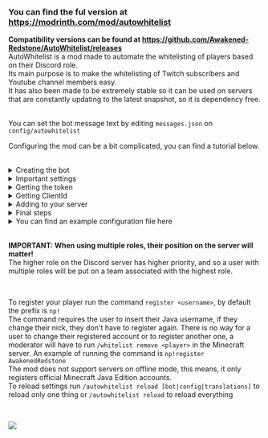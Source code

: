 ### You can find the ful version at https://modrinth.com/mod/autowhitelist
**Compatibility versions can be found at https://github.com/Awakened-Redstone/AutoWhitelist/releases**
<br/>
AutoWhitelist is a mod made to automate the whitelisting of players based on their Discord role.  
Its main purpose is to make the whitelisting of Twitch subscribers and Youtube channel members easy.
<br/>
It has also been made to be extremely stable so it can be used on servers that are constantly updating to the latest snapshot, so it is dependency free.
<br/>
<br/>

You can set the bot message text by editing `messages.json` on `config/autowhitelist`

Configuring the mod can be a bit complicated, you can find a tutorial below.
<br/>
<br/>

<details>
<summary>Creating the bot</summary>

![Creating the bot](https://cdn.glitch.global/b4fe08b2-a216-4ca6-a836-38b072b573c1/create_bot.gif)
</details>

<details>
<summary>Important settings</summary>

![Important settings](https://cdn.glitch.global/b4fe08b2-a216-4ca6-a836-38b072b573c1/bot_sttings.gif)
</details>

<details>
<summary>Getting the token</summary>

![Getting the token](https://cdn.glitch.global/b4fe08b2-a216-4ca6-a836-38b072b573c1/Screenshot_1403.png)
</details>

<details>
<summary>Getting ClientId</summary>

![Getting ClientId](https://cdn.glitch.global/b4fe08b2-a216-4ca6-a836-38b072b573c1/Screenshot_1405.png)
</details>

<details>
<summary>Adding to your server</summary>

![Adding to your server](https://cdn.glitch.global/0efc937f-9a16-4877-a535-7e0839b5f61c/Peek%202022-06-17%2022-44.gif?v=1655516745674)
</details>

<details>
<summary>Final steps</summary>

Inside the `whitelist` entry you will find, by default, `"tier1": []`, where is `tier1` you will put an existing Minecraft team, you can create one with `/team add teamNameHere`  
Inside the array (`[]`) you will put the ID of the roles that will be assigned to that team, please note that the role ID has to be as a String (`"roleIdHere"`)  
The `owners` entry is an option that allows the users in it to use the developer commands. In the option you put the ID of the users you want to have access to the dev commands.
</details>

<details>
<summary>You can find an example configuration file here</summary>

```json
{
    "version": 2.1,
    "whitelistScheduledVerificationSeconds": 30,
    "prefix": "np!",
    "token": "OTM3ODgwNjU3Njk3MzA4Njgy.YfiLbQ.9xiSPQNQRaq2tYKhbjJIBzqqlis",
    "clientId": "937880657697308682",
    "discordServerId": "387760260166844418",
    "whitelist": {
        "subTier1": [
            "744941527545020468"
	]
    },
    "owners": ["387745099204919297", "483715272960901120"]
}
```
</details>

<br/>

**IMPORTANT: When using multiple roles, their position on the server will matter!**  
The higher role on the Discord server has higher priority, and so a user with multiple roles will be put on a team associated with the highest role.

<br/>

To register your player run the command `register <username>`, by default the prefix is `np!`  
The command requires the user to insert their Java username, if they change their nick, they don't have to register again. There is no way for a user to change their registered account or to register another one, a moderator will have to run `/whitelist remove <player>` in the Minecraft server. An example of running the command is `np!register AwakenedRedstone`  
The mod does not support servers on offline mode, this means, it only registers official Minecraft Java Edition accounts.
<br/>
To reload settings run `/autowhitelist reload [bot|config|translations]` to reload only one thing or `/autowhitelist reload` to reload everything

<br/>

![](https://i.ibb.co/yphNcXz/fabric-only-banner.png)
